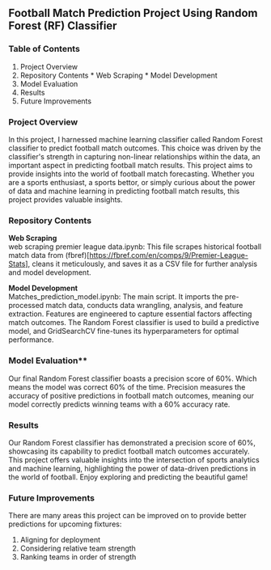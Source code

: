 ## Football Match Prediction Project Using Random Forest (RF) Classifier

### Table of Contents
1. Project Overview
2. Repository Contents
        * Web Scraping
        * Model Development
4. Model Evaluation
5. Results
6. Future Improvements

### Project Overview
In this project, I harnessed machine learning classifier called Random Forest classifier to predict football match outcomes. This choice was driven by the classifier's strength in capturing non-linear relationships within the data, an important aspect in predicting football match results. This project aims to provide insights into the world of football match forecasting. Whether you are a sports enthusiast, a sports bettor, or simply curious about the power of data and machine learning in predicting football match results, this project provides valuable insights.

### Repository Contents
**Web Scraping**  
web scraping premier league data.ipynb: This file scrapes historical football match data from (fbref)[https://fbref.com/en/comps/9/Premier-League-Stats], cleans it meticulously, and saves it as a CSV file for further analysis and model development.  

**Model Development**  
Matches_prediction_model.ipynb: The main script. It imports the pre-processed match data, conducts data wrangling, analysis, and feature extraction. Features are engineered to capture essential factors affecting match outcomes. The Random Forest classifier is used to build a predictive model, and GridSearchCV fine-tunes its hyperparameters for optimal performance.

### Model Evaluation**
Our final Random Forest classifier boasts a precision score of 60%. Which means the model was correct 60% of the time. Precision measures the accuracy of positive predictions in football match outcomes, meaning our model correctly predicts winning teams with a 60% accuracy rate.

### Results
Our Random Forest classifier has demonstrated a precision score of 60%, showcasing its capability to predict football match outcomes accurately. This project offers valuable insights into the intersection of sports analytics and machine learning, highlighting the power of data-driven predictions in the world of football. Enjoy exploring and predicting the beautiful game!

### Future Improvements
There are many areas this project can be improved on to provide better predictions for upcoming fixtures:
1. Aligning for deployment
2. Considering relative team strength
3. Ranking teams in order of strength



